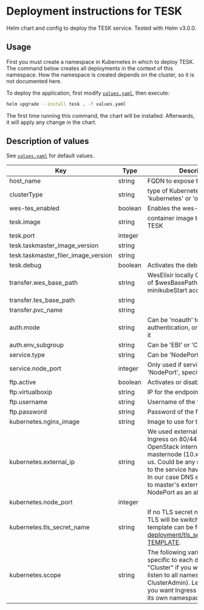 # Deployment instructions for TESK

Helm chart and config to deploy the TESK service. Tested with Helm v3.0.0.

## Usage

First you must create a namespace in Kubernetes in which to deploy TESK. The
command below creates all deployments in the context of this namespace. How
the namespace is created depends on the cluster, so it is not documented here.

To deploy the application, first modify [`values.yaml`](values.yaml), then execute:

```bash
helm upgrade --install tesk . -f values.yaml
```

The first time running this command, the chart will be installed. Afterwards, it will apply any change in the chart.

##  Description of values

See [`values.yaml`](values.yaml) for default values.

| Key | Type | Description |
| --- | --- | --- |
| host_name | string | FQDN to expose the application |
| clusterType | string |type of Kubernetes cluster; either 'kubernetes' or 'openshift'|
| wes-tes_enabled | boolean | Enables the wes-tes deployment. |
| tesk.image | string | container image to be used to run TESK |
| tesk.port | integer | |
| tesk.taskmaster_image_version | string | |
| tesk.taskmaster_filer_image_version | string | |
| tesk.debug | boolean | Activates the debugging mode |
| transfer.wes_base_path | string | WesElixir locally Change the value of $wesBasePath in minikubeStart accordingly |
| transfer.tes_base_path | string | |
| transfer.pvc_name | string | |
| auth.mode | string | Can be 'noauth' to disable authentication, or 'auth' to enable it |
| auth.env_subgroup | string | Can be 'EBI' or 'CSC' |
| service.type | string | Can be 'NodePort' or 'ClusterIp' |
| service.node_port | integer | Only used if service.type is 'NodePort', specifies the port |
| ftp.active | boolean | Activates or disables the local ftp |
| ftp.virtualboxip | string | IP for the endpoint of the ftp |
| ftp.username | string | Username of the ftp server |
| ftp.password | string | Password of the ftp server |
| kubernetes.nginx_image | string | Image to use for the nginx ingress |
| kubernetes.external_ip | string | We used externalIP to expose Ingress on 80/443 port. On OpenStack internal IP of masternode (10.x.x.x) worked for us. Could be any node, but calls to the service have to be using it. In our case DNS entry is assigned to master's external IP. Use NodePort as an alternative.|
| kubernetes.node_port | integer | |
| kubernetes.tls_secret_name | string |  If no TLS secret name configured, TLS will be switched off. A template can be found at [deployment/tls_secret_name.yml-TEMPLATE](deployment/tls_secret_name.yml-TEMPLATE). |
| kubernetes.scope | string | The following variables are specific to each deployment. Use "Cluster" if you want Ingress to listen to all namespaces (requires ClusterAdmin). Leave it blank if you want Ingress to listen only to its own namespace. |

